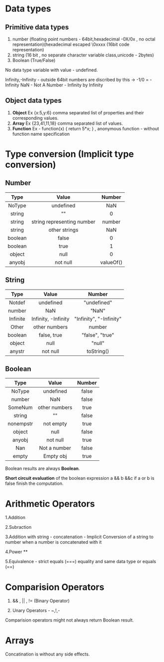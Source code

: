 # Data types

## Primitive  data types

1. number (floating point numbers - 64bit,hexadecimal -0X/0x , no octal representation)(hexadecimal escaped \0xxxx (16bit code representation)
2. string (16 bit , no separate character variable class,unicode - 2bytes)
3. Boolean (True/False)

No data type variable with value - undefined.

Infinity,-Infinity - outside 64bit numbers are discribed by this -> -1/0 = -Infinity
NaN - Not A Number - Infinity by Infinity

## Object data types

1. **Object** Ex {x:5,y:6} comma separated list of properties and their corresponding values.
2. **Array**  Ex {23,41,11,18} comma separated list of values.
3. **Function** Ex - function(x) { return 5*x; } , anonymous function - without function name specification


# Type conversion (Implicit type conversion)
## Number

Type    |  Value                      |  Number
:------:| :-------------------------: | :-------:
NoType  | undefined                   |  NaN
string  | ""                          |  0
string  | string representing number  |  number
string  | other strings               |  NaN
boolean | false                       |  0
boolean | true                        |  1
object  | null                        |  0
anyobj  | not null                    |  valueOf()

## String
Type    | Value               | Number
:------:| :-----------------: |  :----------:
Notdef  | undefined           |  "undefined"
number  | NaN                 |  "NaN"
Infinite| Infinity, -Infinity |  "Infinity", "-Infinity"
Other   | other numbers       |  number
boolean | false, true         |  "false", "true"
object  | null                |  "null"
anystr  | not null            |  toString()

## Boolean

Type   | Value         | Number
:-----:| :-----------: | :------:
NoType | undefined     | false
number | NaN           | false
SomeNum| other numbers | true
string | ""            | false
nonempstr| not empty     | true
object | null          | false
anyobj | not null      | true
Nan    | Not a number  | false
empty  | Empty obj     | true


Boolean results are always **Boolean**.

**Short circuit evaluation** of the boolean expression
a && b &&c
if a or b is false finish the computation.



# Arithmetic Operators
1.Addition

2.Subraction

3.Addition with string - concatenation - Implicit Conversion of a string to number when a number is concatenated with it

4.Power  **

5.Equivalence - strict equals (===) equality and same data type or equals (==)


# Comparision Operators
1. && , || , != (Binary Operator)

2. Unary Operators - ~,!,-

Comparision operators might not always return Boolean result.

# Arrays

Concatination is without any side effects. 
